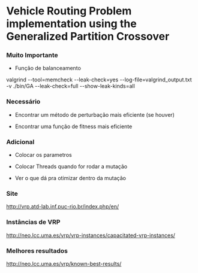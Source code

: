 # Vehicle Routing Problem implementation using the Generalized Partition Crossover

### Muito Importante

- Função de balanceamento

valgrind  --tool=memcheck --leak-check=yes --log-file=valgrind_output.txt -v ./bin/GA
--leak-check=full --show-leak-kinds=all

### Necessário

- Encontrar um método de perturbação mais eficiente (se houver)

- Encontrar uma função de fitness mais eficiente

### Adicional

- Colocar os parametros

- Colocar Threads quando for rodar a mutação

- Ver o que dá pra otimizar dentro da  mutação

### Site 
http://vrp.atd-lab.inf.puc-rio.br/index.php/en/

### Instâncias de VRP
http://neo.lcc.uma.es/vrp/vrp-instances/capacitated-vrp-instances/
### Melhores resultados
http://neo.lcc.uma.es/vrp/known-best-results/
